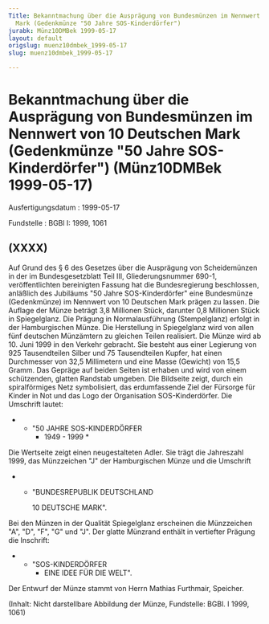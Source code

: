 ```yaml
---
Title: Bekanntmachung über die Ausprägung von Bundesmünzen im Nennwert von 10 Deutschen
  Mark (Gedenkmünze "50 Jahre SOS-Kinderdörfer")
jurabk: Münz10DMBek 1999-05-17
layout: default
origslug: muenz10dmbek_1999-05-17
slug: muenz10dmbek_1999-05-17

---
```


# Bekanntmachung über die Ausprägung von Bundesmünzen im Nennwert von 10 Deutschen Mark (Gedenkmünze "50 Jahre SOS-Kinderdörfer") (Münz10DMBek 1999-05-17)

Ausfertigungsdatum
:   1999-05-17

Fundstelle
:   BGBl I: 1999, 1061



## (XXXX)

Auf Grund des § 6 des Gesetzes über die Ausprägung von Scheidemünzen
in der im Bundesgesetzblatt Teil III, Gliederungsnummer 690-1,
veröffentlichten bereinigten Fassung hat die Bundesregierung
beschlossen, anläßlich des Jubiläums "50 Jahre SOS-Kinderdörfer" eine
Bundesmünze (Gedenkmünze) im Nennwert von 10 Deutschen Mark prägen zu
lassen.
Die Auflage der Münze beträgt 3,8 Millionen Stück, darunter 0,8
Millionen Stück in Spiegelglanz. Die Prägung in Normalausführung
(Stempelglanz) erfolgt in der Hamburgischen Münze. Die Herstellung in
Spiegelglanz wird von allen fünf deutschen Münzämtern zu gleichen
Teilen realisiert.
Die Münze wird ab 10. Juni 1999 in den Verkehr gebracht. Sie besteht
aus einer Legierung von 925 Tausendteilen Silber und 75 Tausendteilen
Kupfer, hat einen Durchmesser von 32,5 Millimetern und eine Masse
(Gewicht) von 15,5 Gramm. Das Gepräge auf beiden Seiten ist erhaben
und wird von einem schützenden, glatten Randstab umgeben.
Die Bildseite zeigt, durch ein spiralförmiges Netz symbolisiert, das
erdumfassende Ziel der Fürsorge für Kinder in Not und das Logo der
Organisation SOS-Kinderdörfer. Die Umschrift lautet:

*
    *   "50 JAHRE SOS-KINDERDÖRFER
        * 1949 - 1999 \*






Die Wertseite zeigt einen neugestalteten Adler. Sie trägt die
Jahreszahl 1999, das Münzzeichen "J" der Hamburgischen Münze und die
Umschrift

*
    *   "BUNDESREPUBLIK DEUTSCHLAND

        10 DEUTSCHE MARK".






Bei den Münzen in der Qualität Spiegelglanz erscheinen die Münzzeichen
"A", "D", "F", "G" und "J".
Der glatte Münzrand enthält in vertiefter Prägung die Inschrift:

*
    *   "SOS-KINDERDÖRFER
        * EINE IDEE FÜR DIE WELT".






Der Entwurf der Münze stammt von Herrn Mathias Furthmair, Speicher.

(Inhalt: Nicht darstellbare Abbildung der Münze,
Fundstelle: BGBl. I 1999, 1061)


